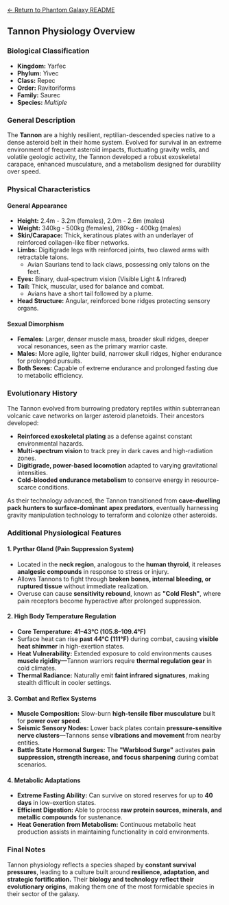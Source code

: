 [← Return to Phantom Galaxy README](https://github.com/luckybluejay27/PhantomGalaxy/blob/main/README.md)

## **Tannon Physiology Overview**

### **Biological Classification**

- **Kingdom:** Yarfec
- **Phylum:** Yivec
- **Class:** Repec
- **Order:** Ravitoriforms
- **Family:** Saurec
- **Species:** *Multiple*

### **General Description**

The **Tannon** are a highly resilient, reptilian-descended species native to a dense asteroid belt in their home system. Evolved for survival in an extreme environment of frequent asteroid impacts, fluctuating gravity wells, and volatile geologic activity, the Tannon developed a robust exoskeletal carapace, enhanced musculature, and a metabolism designed for durability over speed.

### **Physical Characteristics**

#### **General Appearance**

- **Height:** 2.4m - 3.2m (females), 2.0m - 2.6m (males)
- **Weight:** 340kg - 500kg (females), 280kg - 400kg (males)
- **Skin/Carapace:** Thick, keratinous plates with an underlayer of reinforced collagen-like fiber networks.
- **Limbs:** Digitigrade legs with reinforced joints, two clawed arms with retractable talons.
  - Avian Saurians tend to lack claws, possessing only talons on the feet.
- **Eyes:** Binary, dual-spectrum vision (Visible Light & Infrared)
- **Tail:** Thick, muscular, used for balance and combat.
  - Avians have a short tail followed by a plume.
- **Head Structure:** Angular, reinforced bone ridges protecting sensory organs.

#### **Sexual Dimorphism**

- **Females:** Larger, denser muscle mass, broader skull ridges, deeper vocal resonances, seen as the primary warrior caste.
- **Males:** More agile, lighter build, narrower skull ridges, higher endurance for prolonged pursuits.
- **Both Sexes:** Capable of extreme endurance and prolonged fasting due to metabolic efficiency.

### **Evolutionary History**

The Tannon evolved from burrowing predatory reptiles within subterranean volcanic cave networks on larger asteroid planetoids. Their ancestors developed:

- **Reinforced exoskeletal plating** as a defense against constant environmental hazards.
- **Multi-spectrum vision** to track prey in dark caves and high-radiation zones.
- **Digitigrade, power-based locomotion** adapted to varying gravitational intensities.
- **Cold-blooded endurance metabolism** to conserve energy in resource-scarce conditions.

As their technology advanced, the Tannon transitioned from **cave-dwelling pack hunters to surface-dominant apex predators**, eventually harnessing gravity manipulation technology to terraform and colonize other asteroids.

### **Additional Physiological Features**

#### **1. Pyrthar Gland (Pain Suppression System)**

- Located in the **neck region**, analogous to the **human thyroid**, it releases **analgesic compounds** in response to stress or injury.
- Allows Tannons to fight through **broken bones, internal bleeding, or ruptured tissue** without immediate realization.
- Overuse can cause **sensitivity rebound**, known as **"Cold Flesh"**, where pain receptors become hyperactive after prolonged suppression.

#### **2. High Body Temperature Regulation**

- **Core Temperature:** **41–43°C (105.8–109.4°F)**
- Surface heat can rise **past 44°C (111°F)** during combat, causing **visible heat shimmer** in high-exertion states.
- **Heat Vulnerability:** Extended exposure to cold environments causes **muscle rigidity**—Tannon warriors require **thermal regulation gear** in cold climates.
- **Thermal Radiance:** Naturally emit **faint infrared signatures**, making stealth difficult in cooler settings.

#### **3. Combat and Reflex Systems**

- **Muscle Composition:** Slow-burn **high-tensile fiber musculature** built for **power over speed**.
- **Seismic Sensory Nodes:** Lower back plates contain **pressure-sensitive nerve clusters**—Tannons sense **vibrations and movement** from nearby entities.
- **Battle State Hormonal Surges:** The **"Warblood Surge"** activates **pain suppression, strength increase, and focus sharpening** during combat scenarios.

#### **4. Metabolic Adaptations**

- **Extreme Fasting Ability:** Can survive on stored reserves for up to **40 days** in low-exertion states.
- **Efficient Digestion:** Able to process **raw protein sources, minerals, and metallic compounds** for sustenance.
- **Heat Generation from Metabolism:** Continuous metabolic heat production assists in maintaining functionality in cold environments.

### **Final Notes**

Tannon physiology reflects a species shaped by **constant survival pressures**, leading to a culture built around **resilience, adaptation, and strategic fortification.** Their **biology and technology reflect their evolutionary origins**, making them one of the most formidable species in their sector of the galaxy.
